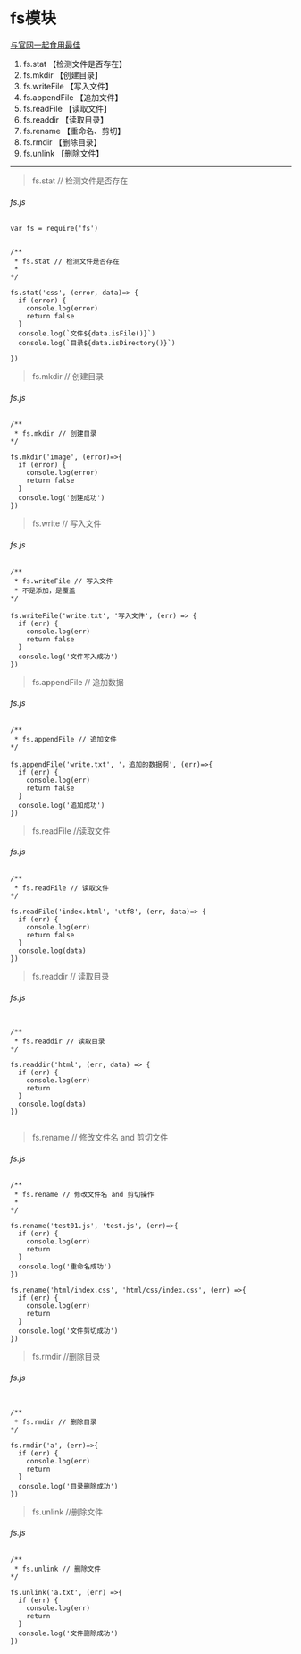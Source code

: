# fs模块

[与官网一起食用最佳](http://nodejs.cn/api/fs.html)

1. fs.stat  【检测文件是否存在】
2. fs.mkdir 【创建目录】
3. fs.writeFile 【写入文件】
4. fs.appendFile 【追加文件】
5. fs.readFile 【读取文件】
6. fs.readdir 【读取目录】
7. fs.rename 【重命名、剪切】
8. fs.rmdir 【删除目录】
9. fs.unlink 【删除文件】

---
> fs.stat // 检测文件是否存在

###### fs.js
```
var fs = require('fs')


/**
 * fs.stat // 检测文件是否存在
 * 
*/

fs.stat('css', (error, data)=> {
  if (error) {
    console.log(error)
    return false
  } 
  console.log(`文件${data.isFile()}`)
  console.log(`目录${data.isDirectory()}`)

})
```

> fs.mkdir // 创建目录

###### fs.js
```
/**
 * fs.mkdir // 创建目录
*/

fs.mkdir('image', (error)=>{
  if (error) {
    console.log(error)
    return false
  }
  console.log('创建成功')
})
```

> fs.write // 写入文件
###### fs.js
```
/**
 * fs.writeFile // 写入文件
 * 不是添加，是覆盖
*/

fs.writeFile('write.txt', '写入文件', (err) => {
  if (err) {
    console.log(err)
    return false
  }
  console.log('文件写入成功')
})
```

> fs.appendFile // 追加数据

###### fs.js

```
/**
 * fs.appendFile // 追加文件
*/

fs.appendFile('write.txt', '，追加的数据啊', (err)=>{
  if (err) {
    console.log(err)
    return false
  }
  console.log('追加成功')
})
```

> fs.readFile //读取文件

###### fs.js

```
/**
 * fs.readFile // 读取文件
*/

fs.readFile('index.html', 'utf8', (err, data)=> {
  if (err) {
    console.log(err)
    return false
  }
  console.log(data)
})
```


> fs.readdir // 读取目录

######  fs.js
```

/**
 * fs.readdir // 读取目录
*/

fs.readdir('html', (err, data) => {
  if (err) {
    console.log(err)
    return
  }
  console.log(data)
})


```

> fs.rename // 修改文件名 and 剪切文件

###### fs.js

```
/**
 * fs.rename // 修改文件名 and 剪切操作
 * 
*/

fs.rename('test01.js', 'test.js', (err)=>{
  if (err) {
    console.log(err)
    return
  }
  console.log('重命名成功')
})

fs.rename('html/index.css', 'html/css/index.css', (err) =>{
  if (err) {
    console.log(err)
    return
  }
  console.log('文件剪切成功')
})

```

> fs.rmdir //删除目录

###### fs.js

```

/**
 * fs.rmdir // 删除目录
*/

fs.rmdir('a', (err)=>{
  if (err) {
    console.log(err)
    return
  }
  console.log('目录删除成功')
})

```

> fs.unlink //删除文件

###### fs.js

```
/**
 * fs.unlink // 删除文件
*/

fs.unlink('a.txt', (err) =>{
  if (err) {
    console.log(err)
    return
  }
  console.log('文件删除成功')
})
```